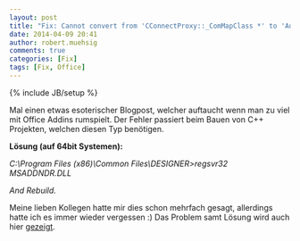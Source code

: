 ```yaml
---
layout: post
title: "Fix: Cannot convert from 'CConnectProxy::_ComMapClass *' to 'AddInDesignerObjects::IDTExtensibility2 *'"
date: 2014-04-09 20:41
author: robert.muehsig
comments: true
categories: [Fix]
tags: [Fix, Office]
---
```

{% include JB/setup %}
<p>Mal einen etwas esoterischer Blogpost, welcher auftaucht wenn man zu viel mit Office Addins rumspielt. Der Fehler passiert beim Bauen von C++ Projekten, welchen diesen Typ benötigen.</p> <p><strong>Lösung (auf 64bit Systemen):</strong></p> <p align="left"><em>C:\Program Files (x86)\Common Files\DESIGNER&gt;regsvr32 MSADDNDR.DLL</em> <p align="left"><em>And Rebuild.</em> <p>Meine lieben Kollegen hatte mir dies schon mehrfach gesagt, allerdings hatte ich es immer wieder vergessen :) Das Problem samt Lösung wird auch hier <a href="http://social.msdn.microsoft.com/forums/office/en-US/829ad60b-ac2e-4c11-bfd2-0ddcc1d77ecd/shim-compile-problems">gezeigt</a>.
